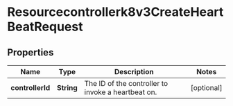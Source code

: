 

# Resourcecontrollerk8v3CreateHeartBeatRequest


## Properties

| Name | Type | Description | Notes |
|------------ | ------------- | ------------- | -------------|
|**controllerId** | **String** | The ID of the controller to invoke a heartbeat on. |  [optional] |



